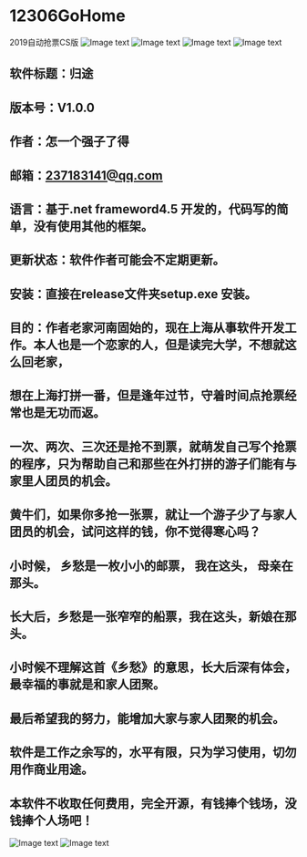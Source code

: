 ﻿# 12306GoHome
2019自动抢票CS版
![Image text](https://github.com/JohnnyZhang0628/12306GoHome/tree/master/train12306/image/login.png)
![Image text](https://github.com/JohnnyZhang0628/12306GoHome/tree/master/train12306/image/main.png)
![Image text](https://github.com/JohnnyZhang0628/12306GoHome/tree/master/train12306/image/success.png)
![Image text](https://github.com/JohnnyZhang0628/12306GoHome/tree/master/train12306/image/order.png)
## 软件标题：归途
## 版本号：V1.0.0
## 作者：怎一个强子了得
## 邮箱：237183141@qq.com
## 语言：基于.net frameword4.5 开发的，代码写的简单，没有使用其他的框架。
## 更新状态：软件作者可能会不定期更新。
## 安装：直接在release文件夹setup.exe 安装。

## 目的：作者老家河南固始的，现在上海从事软件开发工作。本人也是一个恋家的人，但是读完大学，不想就这么回老家，
## 想在上海打拼一番，但是逢年过节，守着时间点抢票经常也是无功而返。
## 一次、两次、三次还是抢不到票，就萌发自己写个抢票的程序，只为帮助自己和那些在外打拼的游子们能有与家里人团员的机会。
## 黄牛们，如果你多抢一张票，就让一个游子少了与家人团员的机会，试问这样的钱，你不觉得寒心吗？
## 小时候， 乡愁是一枚小小的邮票， 我在这头， 母亲在那头。 
## 长大后，乡愁是一张窄窄的船票，我在这头，新娘在那头。
## 小时候不理解这首《乡愁》的意思，长大后深有体会，最幸福的事就是和家人团聚。
## 最后希望我的努力，能增加大家与家人团聚的机会。
## 软件是工作之余写的，水平有限，只为学习使用，切勿用作商业用途。
## 本软件不收取任何费用，完全开源，有钱捧个钱场，没钱捧个人场吧！
![Image text](https://github.com/JohnnyZhang0628/12306GoHome/tree/master/train12306/image/aliPay.jpg)
![Image text](https://github.com/JohnnyZhang0628/12306GoHome/tree/master/train12306/image/wxPay.jpg)
